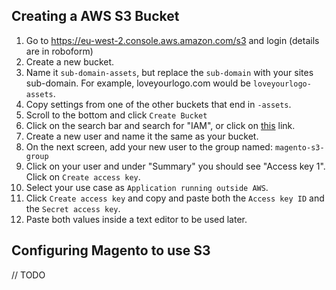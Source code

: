 ## Creating a AWS S3 Bucket

1. Go to https://eu-west-2.console.aws.amazon.com/s3 and login (details are in roboform)
2. Create a new bucket.
3. Name it `sub-domain-assets`, but replace the `sub-domain` with your sites sub-domain. For example, loveyourlogo.com would be `loveyourlogo-assets`.
4. Copy settings from one of the other buckets that end in `-assets`.
5. Scroll to the bottom and click `Create Bucket`
6. Click on the search bar and search for "IAM", or click on [this](https://us-east-1.console.aws.amazon.com/iam) link.
7. Create a new user and name it the same as your bucket.
8. On the next screen, add your new user to the group named: `magento-s3-group`
9. Click on your user and under "Summary" you should see "Access key 1". Click on `Create access key`.
10. Select your use case as `Application running outside AWS`.
11. Click `Create access key` and copy and paste both the `Access key ID` and the `Secret access key`.
12. Paste both values inside a text editor to be used later.

## Configuring Magento to use S3

// TODO
